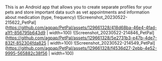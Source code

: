 This is an Android app that allows you to create separate profiles for your pets and store important data such as vet appointments and information about medication (type, frequency)
![Screenshot_20230522-215622_PetPal](https://github.com/agpap/PetPal/assets/129661328/418d68ba-46e4-4fad-a1f1-856795b643d9 | width=100)
![Screenshot_20230522-214846_PetPal](https://github.com/agpap/PetPal/assets/129661328/5e2731b3-e47b-4de7-832f-852304fda825 | width=100)
![Screenshot_20230522-214549_PetPal](https://github.com/agpap/PetPal/assets/129661328/f4536d27-2ebb-4e52-9995-565882c38f56 | width=100)
